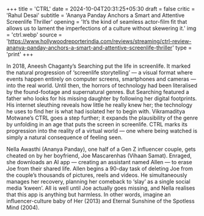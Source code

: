 +++
title = 'CTRL'
date = 2024-10-04T20:31:25+05:30
draft = false
critic = 'Rahul Desai'
subtitle = 'Ananya Panday Anchors a Smart and Attentive Screenlife Thriller'
opening = 'It’s the kind of seamless actor-film fit that allows us to lament the imperfections of a culture without skewering it.'
img = 'ctrl.webp'
source = 'https://www.hollywoodreporterindia.com/reviews/streaming/ctrl-review-ananya-panday-anchors-a-smart-and-attentive-screenlife-thriller'
type = 'print'
+++

In 2018, Aneesh Chaganty’s Searching put the life in screenlife. It marked the natural progression of ‘screenlife storytelling’ — a visual format where events happen entirely on computer screens, smartphones and cameras — into the real world. Until then, the horrors of technology had been literalised by the found-footage and supernatural genres. But Searching featured a father who looks for his missing daughter by following her digital footprints. His internet sleuthing reveals how little he really knew her; the technology he uses to find her is what had isolated her to begin with. Vikramaditya Motwane’s CTRL goes a step further; it expands the plausibility of the genre by unfolding in an age that puts the screen in screenlife. CTRL marks its progression into the reality of a virtual world — one where being watched is simply a natural consequence of feeling seen.

Nella Awasthi (Ananya Panday), one half of a Gen Z influencer couple, gets cheated on by her boyfriend, Joe Mascarenhas (Vihaan Samat). Enraged, she downloads an AI app — creating an assistant named Allen — to erase Joe from their shared life. Allen begins a 90-day task of deleting Joe from the couple’s thousands of pictures, reels and videos. He simultaneously manages her recovery, planning her comeback to ‘slay’ as a single social media ‘kween’. All is well until Joe actually goes missing, and Nella realises that this app is anything but harmless. In other words, imagine an influencer-culture baby of Her (2013) and Eternal Sunshine of the Spotless Mind (2004).
